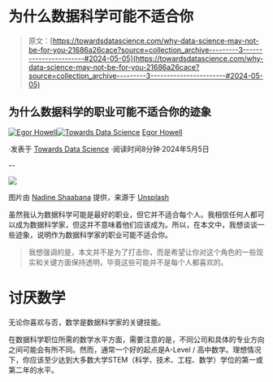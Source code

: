 # 为什么数据科学可能不适合你

> 原文：[https://towardsdatascience.com/why-data-science-may-not-be-for-you-21686a26cace?source=collection_archive---------3-----------------------#2024-05-05](https://towardsdatascience.com/why-data-science-may-not-be-for-you-21686a26cace?source=collection_archive---------3-----------------------#2024-05-05)

## 为什么数据科学的职业可能不适合你的迹象

[](https://medium.com/@egorhowell?source=post_page---byline--21686a26cace--------------------------------)[![Egor Howell](../Images/1f796e828f1625440467d01dcc3e40cd.png)](https://medium.com/@egorhowell?source=post_page---byline--21686a26cace--------------------------------)[](https://towardsdatascience.com/?source=post_page---byline--21686a26cace--------------------------------)[![Towards Data Science](../Images/a6ff2676ffcc0c7aad8aaf1d79379785.png)](https://towardsdatascience.com/?source=post_page---byline--21686a26cace--------------------------------) [Egor Howell](https://medium.com/@egorhowell?source=post_page---byline--21686a26cace--------------------------------)

·发表于 [Towards Data Science](https://towardsdatascience.com/?source=post_page---byline--21686a26cace--------------------------------) ·阅读时间8分钟·2024年5月5日

--

![](../Images/297345b08d709a1f8b0b17af3c318c2e.png)

图片由 [Nadine Shaabana](https://unsplash.com/@nadineshaabana?utm_source=medium&utm_medium=referral) 提供，来源于 [Unsplash](https://unsplash.com/?utm_source=medium&utm_medium=referral)

虽然我认为数据科学可能是最好的职业，但它并不适合每个人。我相信任何人都可以成为数据科学家，但这并不意味着他们应该成为。所以，在本文中，我想谈谈一些迹象，说明作为数据科学家的职业可能不适合你。

> 我想强调的是，本文并不是为了打击你，而是希望让你对这个角色的一些现实和关键方面保持透明，毕竟这些可能并不是每个人都喜欢的。

# 讨厌数学

无论你喜欢与否，数学是数据科学家的关键技能。

在数据科学职位所需的数学水平方面，需要注意的是，不同公司和具体的专业方向之间可能会有所不同。然而，通常一个好的起点是A-Level / 高中数学。理想情况下，你应该至少达到大多数大学STEM（科学、技术、工程、数学）学位的第一或第二年的水平。
